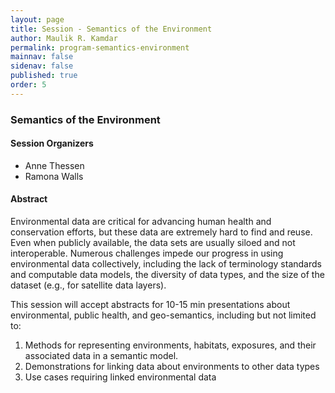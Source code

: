 ```yaml
---
layout: page
title: Session - Semantics of the Environment
author: Maulik R. Kamdar
permalink: program-semantics-environment
mainnav: false
sidenav: false
published: true
order: 5
---
```


### Semantics of the Environment

#### Session Organizers
- Anne Thessen 
- Ramona Walls

#### Abstract
Environmental data are critical for advancing human health and conservation efforts, but these data are extremely hard to find and reuse. Even when publicly available, the data sets are usually siloed and not interoperable. Numerous challenges impede our progress in using environmental data collectively, including the lack of terminology standards and computable data models, the diversity of data types, and the size of the dataset (e.g., for satellite data layers). 

This session will accept abstracts for 10-15 min presentations about environmental, public health, and geo-semantics, including but not limited to: 
1. Methods for representing environments, habitats, exposures, and their associated data in a semantic model. 
2. Demonstrations for linking data about environments to other data types 
3. Use cases requiring linked environmental data 

